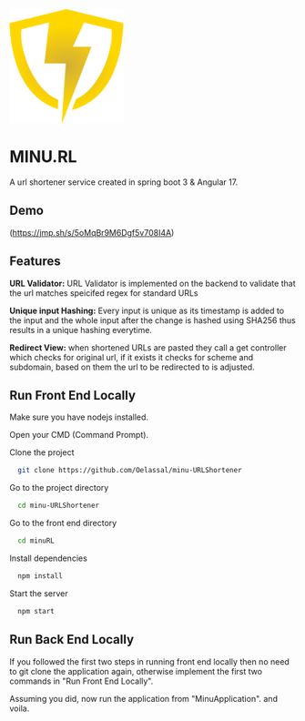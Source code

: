 
<img src="minuRL/src/assets/Minurl_logo.png" width="200" height="200"/>


# MINU.RL 

A url shortener service created in spring boot 3 & Angular 17.


## Demo

(https://jmp.sh/s/5oMqBr9M6Dgf5v708I4A)


## Features

**URL Validator:** URL Validator is implemented on the backend to validate that the url matches speicifed regex for standard URLs

**Unique input Hashing:** Every input is unique as its timestamp is added to the input and the whole input after the change is hashed using SHA256 thus results in a unique hashing everytime.

**Redirect View:** when shortened URLs are pasted they call a get controller which checks for original url, if it exists it checks for scheme and subdomain, based on them the url to be redirected to is adjusted.


## Run Front End Locally

Make sure you have nodejs installed.

Open your CMD (Command Prompt).

Clone the project

```bash
  git clone https://github.com/Oelassal/minu-URLShortener
```

Go to the project directory

```bash
  cd minu-URLShortener
```

Go to the front end directory

```bash
  cd minuRL
```


Install dependencies

```bash
  npm install
```

Start the server

```bash
  npm start
```


## Run Back End Locally

If you followed the first two steps in running front end locally then no need to git clone the application again, otherwise implement the first two commands in "Run Front End Locally".

Assuming you did, now run the application from "MinuApplication". and voila.

    

